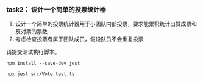 
### task2： 设计一个简单的投票统计器

1. 设计一个简单的投票统计器用于小团队内部投票，要求能累积统计出赞成票和反对票的票数
2. 考虑检查投票者属于团队成员，假设队员不会重复投票

请提交测试执行脚本。

```shell
npm install --save-dev jest

npx jest src/Vote.test.ts
```